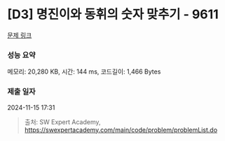 # [D3] 명진이와 동휘의 숫자 맞추기 - 9611 

[문제 링크](https://swexpertacademy.com/main/code/problem/problemDetail.do?contestProbId=AXBbOcTav0QDFAVg) 

### 성능 요약

메모리: 20,280 KB, 시간: 144 ms, 코드길이: 1,466 Bytes

### 제출 일자

2024-11-15 17:31



> 출처: SW Expert Academy, https://swexpertacademy.com/main/code/problem/problemList.do
